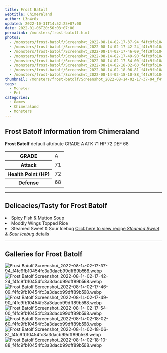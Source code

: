```yaml
---
title: Frost Batolf
webtitle: Chimeraland
author: L3n4r0x
updated: 2022-10-31T14:52:25+07:00
date: 2022-01-06T20:56:03+07:00
permalink: /monsters/frost-batolf.html
photos:
  - /monsters/frost-batolf/Screenshot_2022-08-14-02-17-37-94_f4fc9fb10454fc3a3dacb99dff89b568.webp
  - /monsters/frost-batolf/Screenshot_2022-08-14-02-17-42-24_f4fc9fb10454fc3a3dacb99dff89b568.webp
  - /monsters/frost-batolf/Screenshot_2022-08-14-02-17-46-09_f4fc9fb10454fc3a3dacb99dff89b568.webp
  - /monsters/frost-batolf/Screenshot_2022-08-14-02-17-49-90_f4fc9fb10454fc3a3dacb99dff89b568.webp
  - /monsters/frost-batolf/Screenshot_2022-08-14-02-17-54-00_f4fc9fb10454fc3a3dacb99dff89b568.webp
  - /monsters/frost-batolf/Screenshot_2022-08-14-02-18-02-60_f4fc9fb10454fc3a3dacb99dff89b568.webp
  - /monsters/frost-batolf/Screenshot_2022-08-14-02-18-06-81_f4fc9fb10454fc3a3dacb99dff89b568.webp
  - /monsters/frost-batolf/Screenshot_2022-08-14-02-18-10-88_f4fc9fb10454fc3a3dacb99dff89b568.webp
thumbnail: /monsters/frost-batolf/Screenshot_2022-08-14-02-17-37-94_f4fc9fb10454fc3a3dacb99dff89b568.webp
tags:
  - Monster
  - Pet
categories:
  - Games
  - Chimeraland
  - Monsters
---
```


<section id="bootstrap-wrapper"><link rel="stylesheet" href="https://cdn.statically.io/gh/dimaslanjaka/Web-Manajemen/40ac3225/css/bootstrap-4.5-wrapper.css"/><h1>Frost Batolf Information from Chimeraland</h1><p><b>Frost Batolf</b> default attribute GRADE A ATK 71 HP 72 DEF 68<table><tr><th>GRADE</th><td>A</td></tr><tr><th>Attack</th><td>71</td></tr><tr><th>Health Point (HP)</th><td>72</td></tr><tr><th>Defense</th><td>68</td></tr></table></p><hr/><h2>Delicacies/Tasty for Frost Batolf</h2><li class="d-flex justify-content-between">Spicy Fish &amp; Mutton Soup </li><li class="d-flex justify-content-between">Moddly Wings Topped Rice </li><li class="d-flex justify-content-between">Steamed Sweet &amp; Sour Icebug <a href="/chimeraland/recipes/steamed-sweet-and-sour-icebug.html">Click here to view recipe <i>Steamed Sweet &amp; Sour Icebug</i> details</a></li><hr/><div id="gallery"><h2>Galleries for Frost Batolf</h2><div class="row"><div class="col-lg-6 col-12"><img src="/chimeraland/monsters/frost-batolf/Screenshot_2022-08-14-02-17-37-94_f4fc9fb10454fc3a3dacb99dff89b568.webp" alt="Frost Batolf Screenshot_2022-08-14-02-17-37-94_f4fc9fb10454fc3a3dacb99dff89b568.webp"/></div><div class="col-lg-6 col-12"><img src="/chimeraland/monsters/frost-batolf/Screenshot_2022-08-14-02-17-42-24_f4fc9fb10454fc3a3dacb99dff89b568.webp" alt="Frost Batolf Screenshot_2022-08-14-02-17-42-24_f4fc9fb10454fc3a3dacb99dff89b568.webp"/></div><div class="col-lg-6 col-12"><img src="/chimeraland/monsters/frost-batolf/Screenshot_2022-08-14-02-17-46-09_f4fc9fb10454fc3a3dacb99dff89b568.webp" alt="Frost Batolf Screenshot_2022-08-14-02-17-46-09_f4fc9fb10454fc3a3dacb99dff89b568.webp"/></div><div class="col-lg-6 col-12"><img src="/chimeraland/monsters/frost-batolf/Screenshot_2022-08-14-02-17-49-90_f4fc9fb10454fc3a3dacb99dff89b568.webp" alt="Frost Batolf Screenshot_2022-08-14-02-17-49-90_f4fc9fb10454fc3a3dacb99dff89b568.webp"/></div><div class="col-lg-6 col-12"><img src="/chimeraland/monsters/frost-batolf/Screenshot_2022-08-14-02-17-54-00_f4fc9fb10454fc3a3dacb99dff89b568.webp" alt="Frost Batolf Screenshot_2022-08-14-02-17-54-00_f4fc9fb10454fc3a3dacb99dff89b568.webp"/></div><div class="col-lg-6 col-12"><img src="/chimeraland/monsters/frost-batolf/Screenshot_2022-08-14-02-18-02-60_f4fc9fb10454fc3a3dacb99dff89b568.webp" alt="Frost Batolf Screenshot_2022-08-14-02-18-02-60_f4fc9fb10454fc3a3dacb99dff89b568.webp"/></div><div class="col-lg-6 col-12"><img src="/chimeraland/monsters/frost-batolf/Screenshot_2022-08-14-02-18-06-81_f4fc9fb10454fc3a3dacb99dff89b568.webp" alt="Frost Batolf Screenshot_2022-08-14-02-18-06-81_f4fc9fb10454fc3a3dacb99dff89b568.webp"/></div><div class="col-lg-6 col-12"><img src="/chimeraland/monsters/frost-batolf/Screenshot_2022-08-14-02-18-10-88_f4fc9fb10454fc3a3dacb99dff89b568.webp" alt="Frost Batolf Screenshot_2022-08-14-02-18-10-88_f4fc9fb10454fc3a3dacb99dff89b568.webp"/></div></div></div></section>